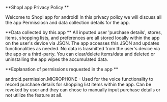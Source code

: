 **ShopI app Privacy Policy
**

Welcome to ShopI app for android! In this privacy policy we will discuss all the app Permissiosn
and data collection details for the app.

**Data collected by this app
**
All inputted user 'purchase details', stores, items, shopping lists, and preferences are all stored 
locally within the app on the user's device via JSON. The app accesses this JSON and updates functionalities as needed. No data is trasmitted from the user's device via the app or a third-party. You can clear/delete items/data and deleted or uninstalling the app wipes the accumulated data. 

**Explanation of permissions requested in the app
**

android.permission.MICROPHONE - Used for the voice functionality to record purchase details for shopping list items within the app. Can be revoked by user and they can chose to manually input purchase details or not utilize the feature at all. 



